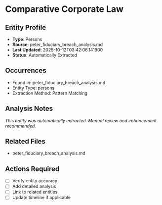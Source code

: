 # Comparative Corporate Law

## Entity Profile
- **Type**: Persons
- **Source**: peter_fiduciary_breach_analysis.md
- **Last Updated**: 2025-10-12T03:42:06.141900
- **Status**: Automatically Extracted

## Occurrences
- Found in: peter_fiduciary_breach_analysis.md
- Entity Type: persons
- Extraction Method: Pattern Matching

## Analysis Notes
*This entity was automatically extracted. Manual review and enhancement recommended.*

## Related Files
- peter_fiduciary_breach_analysis.md

## Actions Required
- [ ] Verify entity accuracy
- [ ] Add detailed analysis
- [ ] Link to related entities
- [ ] Update timeline if applicable
